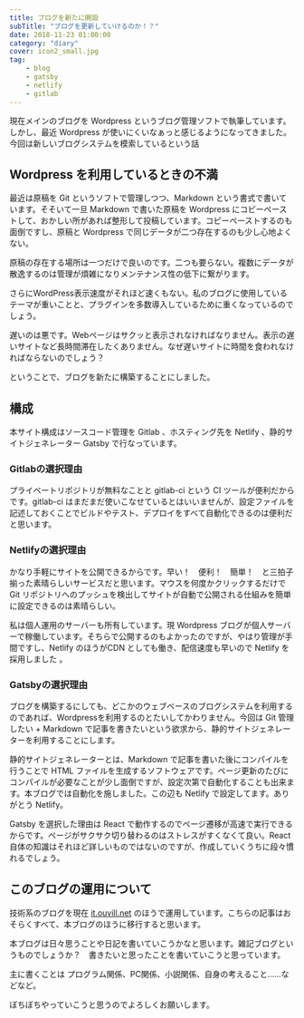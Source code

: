 ```yaml
---
title: ブログを新たに開設
subTitle: "ブログを更新していけるのか！？"
date: 2018-11-23 01:00:00
category: "diary"
cover: icon2_small.jpg
tag: 
    - blog
    - gatsby
    - netlify
    - gitlab
---
```


現在メインのブログを Wordpress というブログ管理ソフトで執筆しています。しかし、最近 Wordpress が使いにくいなぁっと感じるようになってきました。今回は新しいブログシステムを模索しているという話

## Wordpress を利用しているときの不満

最近は原稿を Git というソフトで管理しつつ、Markdown という書式で書いています。そそいて一旦 Markdown で書いた原稿を Wordpress
にコピーペーストして、おかしい所があれば整形して投稿しています。コピーペーストするのも面倒ですし、原稿と Wordpress で同じデータが二つ存在するのも少し心地よくない。

原稿の存在する場所は一つだけで良いのです。二つも要らない。複数にデータが散逸するのは管理が煩雑になりメンテナンス性の低下に繋がります。

さらにWordPress表示速度がそれほど速くもない。私のブログに使用しているテーマが重いことと、プラグインを多数導入しているために重くなっているのでしょう。

遅いのは悪です。Webページはサクッと表示されなければなりません。表示の遅いサイトなど長時間滞在したくありません。なぜ遅いサイトに時間を食われなければならないのでしょう？

ということで、ブログを新たに構築することにしました。

## 構成

本サイト構成はソースコード管理を Gitlab 、ホスティング先を Netlify 、静的サイトジェネレーター Gatsby で行なっています。

### Gitlabの選択理由

プライベートリポジトリが無料なことと gitlab-ci という CI ツールが便利だからです。gitlab-ci
はまだまだ使いこなせているとはいいませんが、設定ファイルを記述しておくことでビルドやテスト、デプロイをすべて自動化できるのは便利だと思います。

### Netlifyの選択理由

かなり手軽にサイトを公開できるからです。早い！　便利！　簡単！　と三拍子揃った素晴らしいサービスだと思います。マウスを何度かクリックするだけで Git
リポジトリへのプッシュを検出してサイトが自動で公開される仕組みを簡単に設定できるのは素晴らしい。

私は個人運用のサーバーも所有しています。現 Wordpress ブログが個人サーバーで稼働しています。そちらで公開するのもよかったのですが、やはり管理が手間ですし、Netlify のほうがCDN としても働き、配信速度も早いので
Netlify を採用しました 。

### Gatsbyの選択理由

ブログを構築するにしても、どこかのウェブベースのブログシステムを利用するのであれば、Wordpressを利用するのとたいしてかわりません。今回は Git 管理したい + Markdown
で記事を書きたいという欲求から、静的サイトジェネレーターを利用することにします。

静的サイトジェネレーターとは、Markdown で記事を書いた後にコンパイルを行うことで HTML
ファイルを生成するソフトウェアです。ページ更新のたびにコンパイルが必要なことが少し面倒ですが、設定次第で自動化することも出来ます。本ブログでは自動化を施しました。この辺も Netlify で設定してます。ありがとう Netlify。

Gatsby を選択した理由は React で動作するのでページ遷移が高速で実行できるからです。ページがサクサク切り替わるのはストレスがすくなくて良い。React
自体の知識はそれほど詳しいものではないのですが、作成していくうちに段々慣れるでしょう。

## このブログの運用について

技術系のブログを現在 [it.ouvill.net](https://it.ouvill.net) のほうで運用しています。こちらの記事はおそらくすべて、本ブログのほうに移行すると思います。

本ブログは日々思うことや日記を書いていこうかなと思います。雑記ブログというものでしょうか？　書きたいと思ったことを書いていこうと思っています。

主に書くことは プログラム関係、PC関係、小説関係、自身の考えること……などなど。

ぼちぼちやっていこうと思うのでよろしくお願いします。
